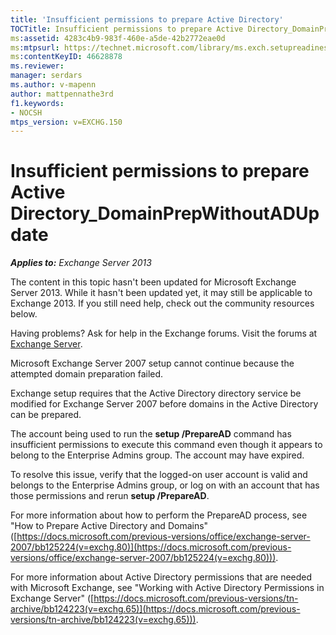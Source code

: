 ```yaml
---
title: 'Insufficient permissions to prepare Active Directory'
TOCTitle: Insufficient permissions to prepare Active Directory_DomainPrepWithoutADUpdate
ms:assetid: 4283c4b9-983f-460e-a5de-42b2772eae0d
ms:mtpsurl: https://technet.microsoft.com/library/ms.exch.setupreadiness.domainprepwithoutadupdate(v=EXCHG.150)
ms:contentKeyID: 46628878
ms.reviewer: 
manager: serdars
ms.author: v-mapenn
author: mattpennathe3rd
f1.keywords:
- NOCSH
mtps_version: v=EXCHG.150
---
```


# Insufficient permissions to prepare Active Directory\_DomainPrepWithoutADUpdate

_**Applies to:** Exchange Server 2013_

The content in this topic hasn't been updated for Microsoft Exchange Server 2013. While it hasn't been updated yet, it may still be applicable to Exchange 2013. If you still need help, check out the community resources below.

Having problems? Ask for help in the Exchange forums. Visit the forums at [Exchange Server](https://go.microsoft.com/fwlink/p/?linkid=60612).

Microsoft Exchange Server 2007 setup cannot continue because the attempted domain preparation failed.

Exchange setup requires that the Active Directory directory service be modified for Exchange Server 2007 before domains in the Active Directory can be prepared.

The account being used to run the **setup /PrepareAD** command has insufficient permissions to execute this command even though it appears to belong to the Enterprise Admins group. The account may have expired.

To resolve this issue, verify that the logged-on user account is valid and belongs to the Enterprise Admins group, or log on with an account that has those permissions and rerun **setup /PrepareAD**.

For more information about how to perform the PrepareAD process, see "How to Prepare Active Directory and Domains" ([https://docs.microsoft.com/previous-versions/office/exchange-server-2007/bb125224(v=exchg.80)](https://docs.microsoft.com/previous-versions/office/exchange-server-2007/bb125224(v=exchg.80))).

For more information about Active Directory permissions that are needed with Microsoft Exchange, see "Working with Active Directory Permissions in Exchange Server" ([https://docs.microsoft.com/previous-versions/tn-archive/bb124223(v=exchg.65)](https://docs.microsoft.com/previous-versions/tn-archive/bb124223(v=exchg.65))).
